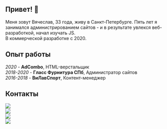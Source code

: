 ## Привет! 👋

Меня зовут Вячеслав, 33 года, живу в Санкт-Петербурге.
Пять лет я занимался администрированием сайтов - и в результате увлекся веб-разработкой, начал изучать JS.  
В коммерческой разработке с 2020.

## Опыт работы
*2020* - **AdCombo**, HTML-верстальщик  
*2018-2020* - **Гласс Фурнитура СПб**, Администратор сайтов  
*2016-2018* - **ВиЛавСпорт**, Контент-менеджер

## Контакты
[![](https://img.shields.io/badge/почта-brightsdayss@gmail.com-blue)](mailto:brightsdayss@gmail.com)  
[![](https://img.shields.io/badge/linkedin-viacheslav_ivanov-informational)](https://www.linkedin.com/in/brightsdays)  
[![](https://img.shields.io/badge/instagram-brightsdays-blue)](https://instagram.com/brightsdays)  
[![](https://img.shields.io/badge/telegram-brightsdays-blue)](https://t.me/brightsdays)

